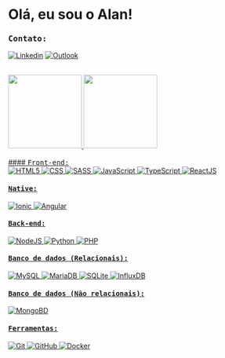 # Olá, eu sou o Alan!
 
 ###  <kbd>Contato:</kbd><br>
 [![Linkedin](https://img.shields.io/badge/LinkedIn-0077B5?style=for-the-badge&logo=linkedin&logoColor=white)](https://www.linkedin.com/in/alan-teles-0211a6177/)
 [![Outlook](https://img.shields.io/badge/Microsoft_Outlook-0078D4?style=for-the-badge&logo=microsoft-outlook&logoColor=white)](mailto:alan.teles12@outlook.com)
 
 <div><br>
    <a href="https://github.com/TelesAlan">
    <img height="150em" src="https://github-readme-stats.vercel.app/api?username=TelesAlan&show_icons=true&theme=dracula&include_all_commits=true&count_private=true"/>
    <img height="150em" src="https://github-readme-stats.vercel.app/api/top-langs/?username=TelesAlan&layout=compact&langs_count=7&theme=dracula"/>
  </div>

<div style="display: inline_block"><br>
  ####  <kbd>Front-end:</kbd><br>
  <img alt="HTML5" src="https://img.shields.io/badge/HTML5-E34F26?style=for-the-badge&logo=html5&logoColor=white" />
  <img alt="CSS" src="https://img.shields.io/badge/CSS3-1572B6?style=for-the-badge&logo=css3&logoColor=white" />
  <img alt="SASS" src="https://img.shields.io/badge/Sass-CC6699?style=for-the-badge&logo=sass&logoColor=white" />
  <img alt="JavaScript" src="https://img.shields.io/badge/JavaScript-F7DF1E?style=for-the-badge&logo=javascript&logoColor=black" />
  <img alt="TypeScript" src="https://img.shields.io/badge/typescript-%23007ACC.svg?style=for-the-badge&logo=typescript&logoColor=white" />
  <img alt="ReactJS" src="https://img.shields.io/badge/react-%2320232a.svg?style=for-the-badge&logo=react&logoColor=%2361DAFB" />

  ####  <kbd>Native:</kbd><br>
  <img alt="Ionic" src="https://img.shields.io/badge/Ionic-%233880FF.svg?style=for-the-badge&logo=Ionic&logoColor=white" />
  <img alt="Angular" src="https://img.shields.io/badge/angular-%23DD0031.svg?style=for-the-badge&logo=angular&logoColor=white" />
  
  ####  <kbd>Back-end:</kbd><br>
  <img alt="NodeJS" src="https://img.shields.io/badge/node.js-6DA55F?style=for-the-badge&logo=node.js&logoColor=white" />
  <img alt="Python" src="https://img.shields.io/badge/python-3670A0?style=for-the-badge&logo=python&logoColor=ffdd54" />
  <img alt="PHP" src="https://img.shields.io/badge/php-%23777BB4.svg?style=for-the-badge&logo=php&logoColor=white" />

  ####  <kbd>Banco de dados (Relacionais):</kbd><br>
  <img alt="MySQL" src="https://img.shields.io/badge/mysql-%2300f.svg?style=for-the-badge&logo=mysql&logoColor=white" />
  <img alt="MariaDB" src="https://img.shields.io/badge/MariaDB-003545?style=for-the-badge&logo=mariadb&logoColor=white" />
  <img alt="SQLite" src="https://img.shields.io/badge/sqlite-%2307405e.svg?style=for-the-badge&logo=sqlite&logoColor=white" />
  <img alt="InfluxDB" src="https://img.shields.io/badge/InfluxDB-22ADF6?style=for-the-badge&logo=InfluxDB&logoColor=white" />

  ####  <kbd>Banco de dados (Não relacionais):</kbd><br>
  <img alt="MongoBD" src="https://img.shields.io/badge/MongoDB-%234ea94b.svg?style=for-the-badge&logo=mongodb&logoColor=white" />
   
  ####  <kbd>Ferramentas:</kbd><br>
  <img alt="Git" src="https://img.shields.io/badge/GIT-E44C30?style=for-the-badge&logo=git&logoColor=white" />
  <img alt="GitHub" src="https://img.shields.io/badge/GitHub-100000?style=for-the-badge&logo=github&logoColor=white" />
  <img alt="Docker" src="https://img.shields.io/badge/docker-%230db7ed.svg?style=for-the-badge&logo=docker&logoColor=white" />
</div>
